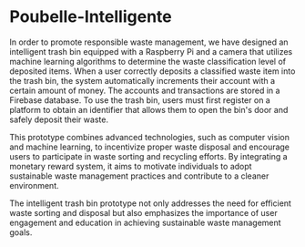 # Poubelle-Intelligente
In order to promote responsible waste management, we have designed an intelligent trash bin equipped with a Raspberry Pi and a camera that utilizes machine learning algorithms to determine the waste classification level of deposited items. When a user correctly deposits a classified waste item into the trash bin, the system automatically increments their account with a certain amount of money. The accounts and transactions are stored in a Firebase database. To use the trash bin, users must first register on a platform to obtain an identifier that allows them to open the bin's door and safely deposit their waste.

This prototype combines advanced technologies, such as computer vision and machine learning, to incentivize proper waste disposal and encourage users to participate in waste sorting and recycling efforts. By integrating a monetary reward system, it aims to motivate individuals to adopt sustainable waste management practices and contribute to a cleaner environment.

The intelligent trash bin prototype not only addresses the need for efficient waste sorting and disposal but also emphasizes the importance of user engagement and education in achieving sustainable waste management goals.
